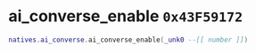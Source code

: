 # ai_converse_enable `0x43F59172`

```lua
natives.ai_converse.ai_converse_enable(_unk0 --[[ number ]])
```